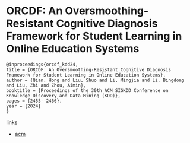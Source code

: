 # ORCDF: An Oversmoothing-Resistant Cognitive Diagnosis Framework for Student Learning in Online Education Systems

```
@inproceedings{orcdf_kdd24,
title = {ORCDF: An Oversmoothing-Resistant Cognitive Diagnosis Framework for Student Learning in Online Education Systems},
author = {Qian, Hong and Liu, Shuo and Li, Mingjia and Li, Bingdong and Liu, Zhi and Zhou, Aimin},
booktitle = {Proceedings of the 30th ACM SIGKDD Conference on Knowledge Discovery and Data Mining (KDD)},
pages = {2455--2466},
year = {2024}
}
```

links
- [acm](https://dl.acm.org/doi/10.1145/3637528.3671988)
